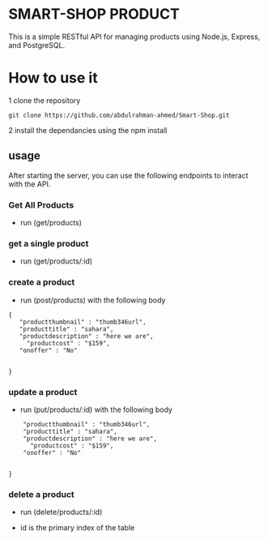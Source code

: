  # SMART-SHOP PRODUCT  
 This is a simple RESTful API for managing products using Node.js, Express, and PostgreSQL.

 # How to use it

 1 clone the repository   

   ```
   git clone https://github.com/abdulrahman-ahmed/Smart-Shop.git  
   ```  

2 install the dependancies using the npm install  

## usage  

After starting the server, you can use the following endpoints to interact with the API. 

### Get All Products
 - run (get/products)

### get a single product  
- run (get/products/:id)  

### create a product  
- run (post/products) with the following body
 ```
 {
	"productthumbnail" : "thumb346url",
	"producttitle" : "sahara",
    "productdescription" : "here we are",
	  "productcost" : "$159",
	"onoffer" : "No"
	
	
}  
```  
### update a product
- run (put/products/:id) with the following body
```  {
	"productthumbnail" : "thumb346url",
	"producttitle" : "sahara",
    "productdescription" : "here we are",
	  "productcost" : "$159",
	"onoffer" : "No"
	
	
}  
```  
### delete a product
- run (delete/products/:id)  

- id is the primary index of the table







